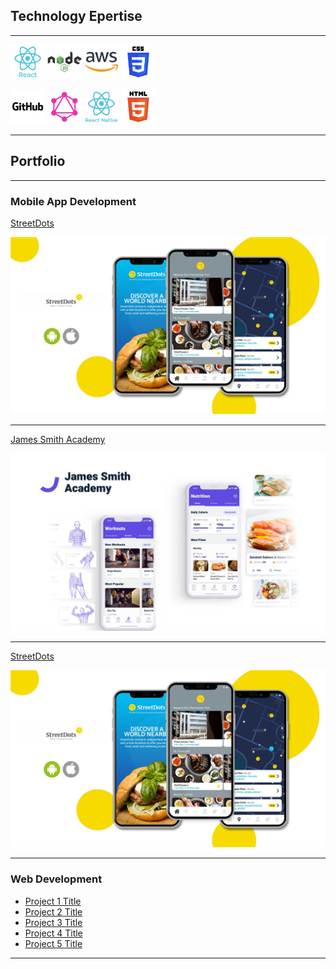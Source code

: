 ## Technology Epertise

---

<img src="images/tech/tech_react.png" width="55" height="55" /> <img src="images/tech/tech_node.png" width="55" height="55" /> <img src="images/tech/tech_aws.png" width="55" height="55" /> <img src="images/tech/tech_css.png" width="55" height="55" />

<img src="images/tech/tech_github.png" width="55" height="55" /> <img src="images/tech/tech_graphql.png" width="55" height="55" /> <img src="images/tech/tech_reactnative.png" width="55" height="55" /> <img src="images/tech/tech_html5.png" width="55" height="55" />

---

## Portfolio

---

### Mobile App Development

[StreetDots]()

<img src="images/StreetDots.jpg?raw=true"/>

---
[James Smith Academy](http://jamessmithacademy.com)

<img src="images/JSA.jpg?raw=true"/>

---
[StreetDots]()

<img src="images/StreetDots.jpg?raw=true"/>

---

### Web Development

- [Project 1 Title](http://example.com/)
- [Project 2 Title](http://example.com/)
- [Project 3 Title](http://example.com/)
- [Project 4 Title](http://example.com/)
- [Project 5 Title](http://example.com/)

---